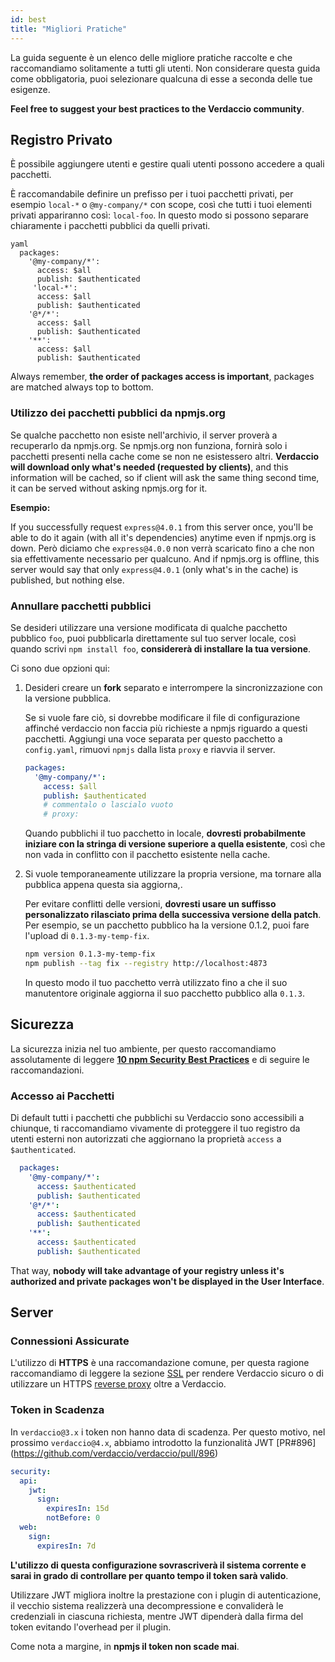 ```yaml
---
id: best
title: "Migliori Pratiche"
---
```


La guida seguente è un elenco delle migliore pratiche raccolte e che raccomandiamo solitamente a tutti gli utenti. Non considerare questa guida come obbligatoria, puoi selezionare qualcuna di esse a seconda delle tue esigenze.

**Feel free to suggest your best practices to the Verdaccio community**.

## Registro Privato

È possibile aggiungere utenti e gestire quali utenti possono accedere a quali pacchetti.

È raccomandabile definire un prefisso per i tuoi pacchetti privati, per esempio `local-*` o `@my-company/*` con scope, così che tutti i tuoi elementi privati appariranno così: `local-foo`. In questo modo si possono separare chiaramente i pacchetti pubblici da quelli privati.

    yaml
      packages:
        '@my-company/*':
          access: $all
          publish: $authenticated
         'local-*':
          access: $all
          publish: $authenticated
        '@*/*':
          access: $all
          publish: $authenticated
        '**':
          access: $all
          publish: $authenticated

Always remember, **the order of packages access is important**, packages are matched always top to bottom.

### Utilizzo dei pacchetti pubblici da npmjs.org

Se qualche pacchetto non esiste nell'archivio, il server proverà a recuperarlo da npmjs.org. Se npmjs.org non funziona, fornirà solo i pacchetti presenti nella cache come se non ne esistessero altri. **Verdaccio will download only what's needed (requested by clients)**, and this information will be cached, so if client will ask the same thing second time, it can be served without asking npmjs.org for it.

**Esempio:**

If you successfully request `express@4.0.1` from this server once, you'll be able to do it again (with all it's dependencies) anytime even if npmjs.org is down. Però diciamo che `express@4.0.0` non verrà scaricato fino a che non sia effettivamente necessario per qualcuno. And if npmjs.org is offline, this server would say that only `express@4.0.1` (only what's in the cache) is published, but nothing else.

### Annullare pacchetti pubblici

Se desideri utilizzare una versione modificata di qualche pacchetto pubblico `foo`, puoi pubblicarla direttamente sul tuo server locale, così quando scrivi `npm install foo`, **considererà di installare la tua versione**.

Ci sono due opzioni qui:

1. Desideri creare un **fork** separato e interrompere la sincronizzazione con la versione pubblica.
    
    Se si vuole fare ciò, si dovrebbe modificare il file di configurazione affinché verdaccio non faccia più richieste a npmjs riguardo a questi pacchetti. Aggiungi una voce separata per questo pacchetto a `config.yaml`, rimuovi `npmjs` dalla lista `proxy` e riavvia il server.
    
    ```yaml
    packages:
      '@my-company/*':
        access: $all
        publish: $authenticated
        # commentalo o lascialo vuoto
        # proxy:
    ```
    
    Quando pubblichi il tuo pacchetto in locale, **dovresti probabilmente iniziare con la stringa di versione superiore a quella esistente**, così che non vada in conflitto con il pacchetto esistente nella cache.

2. Si vuole temporaneamente utilizzare la propria versione, ma tornare alla pubblica appena questa sia aggiorna,.
    
    Per evitare conflitti delle versioni, **dovresti usare un suffisso personalizzato rilasciato prima della successiva versione della patch**. Per esempio, se un pacchetto pubblico ha la versione 0.1.2, puoi fare l'upload di `0.1.3-my-temp-fix`.
    
    ```bash
    npm version 0.1.3-my-temp-fix
    npm publish --tag fix --registry http://localhost:4873
    ```
    
    In questo modo il tuo pacchetto verrà utilizzato fino a che il suo manutentore originale aggiorna il suo pacchetto pubblico alla `0.1.3`.

## Sicurezza

La sicurezza inizia nel tuo ambiente, per questo raccomandiamo assolutamente di leggere **[10 npm Security Best Practices](https://snyk.io/blog/ten-npm-security-best-practices/)** e di seguire le raccomandazioni.

### Accesso ai Pacchetti

Di default tutti i pacchetti che pubblichi su Verdaccio sono accessibili a chiunque, ti raccomandiamo vivamente di proteggere il tuo registro da utenti esterni non autorizzati che aggiornano la proprietà `access` a `$authenticated`.

```yaml
  packages:
    '@my-company/*':
      access: $authenticated
      publish: $authenticated
    '@*/*':
      access: $authenticated
      publish: $authenticated
    '**':
      access: $authenticated
      publish: $authenticated
   ```

That way, **nobody will take advantage of your registry unless it's authorized and private packages won't be displayed in the User Interface**.

## Server

### Connessioni Assicurate

L'utilizzo di **HTTPS** è una raccomandazione comune, per questa ragione raccomandiamo di leggere la sezione [SSL](ssl.md) per rendere Verdaccio sicuro o di utilizzare un HTTPS [reverse proxy](reverse-proxy.md) oltre a Verdaccio.

### Token in Scadenza

In `verdaccio@3.x` i token non hanno data di scadenza. Per questo motivo, nel prossimo `verdaccio@4.x`, abbiamo introdotto la funzionalità JWT [PR#896] (https://github.com/verdaccio/verdaccio/pull/896)

```yaml
security:
  api:
    jwt:
      sign:
        expiresIn: 15d
        notBefore: 0
  web:
    sign:
      expiresIn: 7d
```

**L'utilizzo di questa configurazione sovrascriverà il sistema corrente e sarai in grado di controllare per quanto tempo il token sarà valido**.

Utilizzare JWT migliora inoltre la prestazione con i plugin di autenticazione, il vecchio sistema realizzerà una decompressione e convaliderà le credenziali in ciascuna richiesta, mentre JWT dipenderà dalla firma del token evitando l'overhead per il plugin.

Come nota a margine, in **npmjs il token non scade mai**.